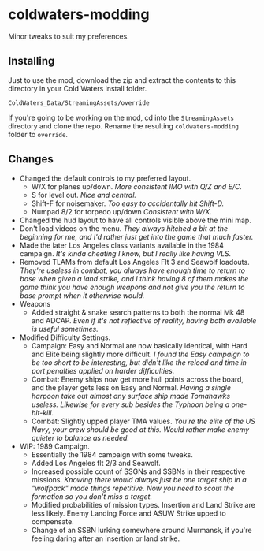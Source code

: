 # coldwaters-modding
Minor tweaks to suit my preferences.

## Installing

Just to use the mod, download the zip and extract the contents to this directory in your Cold Waters install folder.

    ColdWaters_Data/StreamingAssets/override

If you're going to be working on the mod, cd into the `StreamingAssets` directory and clone the repo.
Rename the resulting `coldwaters-modding` folder to `override`.

## Changes

* Changed the default controls to my preferred layout.
    - W/X for planes up/down. *More consistent IMO with Q/Z and E/C.*
    - S for level out. *Nice and central.*
    - Shift-F for noisemaker. *Too easy to accidentally hit Shift-D.*
    - Numpad 8/2 for torpedo up/down *Consistent with W/X.*
* Changed the hud layout to have all controls visible above the mini map.
* Don't load videos on the menu. *They always hitched a bit at the beginning for me, and I'd rather just get into the game that much faster.*
* Made the later Los Angeles class variants available in the 1984 campaign. *It's kinda cheating I know, but I really like having VLS.*
* Removed TLAMs from default Los Angeles Flt 3 and Seawolf loadouts. *They're useless in combat, you always have enough time to return to base when given a land strike, and I think having 8 of them makes the game think you have enough weapons and not give you the return to base prompt when it otherwise would.*
* Weapons
    - Added straight & snake search patterns to both the normal Mk 48 and ADCAP. *Even if it's not reflective of reality, having both available is useful sometimes.*
* Modified Difficulty Settings.
    - Campaign: Easy and Normal are now basically identical, with Hard and Elite being slightly more difficult. *I found the Easy campaign to be too short to be interesting, but didn't like the reload and time in port penalties applied on harder difficulties.*
    - Combat: Enemy ships now get more hull points across the board, and the player gets less on Easy and Normal. *Having a single harpoon take out almost any surface ship made Tomahawks useless. Likewise for every sub besides the Typhoon being a one-hit-kill.*
    - Combat: Slightly upped player TMA values. *You're the elite of the US Navy, your crew should be good at this. Would rather make enemy quieter to balance as needed.*
* WIP: 1989 Campaign.
    - Essentially the 1984 campaign with some tweaks.
    - Added Los Angeles flt 2/3 and Seawolf.
    - Increased possible count of SSGNs and SSBNs in their respective missions. *Knowing there would always just be one target ship in a "wolfpack" made things repetitive. Now you need to scout the formation so you don't miss a target.*
    - Modified probabilities of mission types. Insertion and Land Strike are less likely. Enemy Landing Force and ASUW Strike upped to compensate.
    - Change of an SSBN lurking somewhere around Murmansk, if you're feeling daring after an insertion or land strike.
